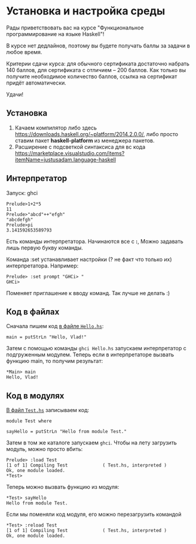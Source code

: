 
# Установка и настройка среды

Рады приветствовать вас на курсе "Функциональное программирование на языке Haskell"! 

В курсе нет дедлайнов, поэтому вы будете получать баллы за задачи в любое время. 

Критерии сдачи курса: для обычного сертификата достаточно набрать 140 баллов, для сертификата с отличием – 200 баллов. Как только вы получите необходимое количество баллов, ссылка на сертификат придёт автоматически. 

Удачи!

## Установка

1) Качаем компилятор либо здесь https://downloads.haskell.org/~platform/2014.2.0.0/, либо просто ставим пакет **haskell-platform** из менеджера пакетов.
1) Расширение с подсветкой синтаксиса для вс кода https://marketplace.visualstudio.com/items?itemName=justusadam.language-haskell

## Интерпретатор

Запуск: ghci
```
Prelude>1+2*5
11
Prelude>"abcd"++"efgh"
"abcdefgh"
Prelude>pi
3.141592653589793
```

Есть команды интерпретатора. Начинаются все с **:**, Можно задавать лишь первую букву команды.

Команда :set устанавливает настройки (? не факт что только их) интерпретатора. Например:
```
Prelude> :set prompt "GHCi> "
GHCi> 
```
Поменяет приглашение к вводу команд. Так лучше не делать :)

## Код в файлах

Сначала пишем код [в файле `Hello.hs`](./hello.hs):
```
main = putStrLn "Hello, Vlad!"
```
Затем с помощью команды `ghci Hello.hs` запускаем интерпретатор с подгруженным модулем.
Теперь если в интерпретаторе вызвать функцию main, то получим результат:
```
*Main> main
Hello, Vlad!
```

## Код в модулях

[В файл `Test.hs`](./Test.hs) записываем код:
```
module Test where

sayHello = putStrLn "Hello from module Test."
```

Затем в том же каталоге запускаем `ghci`. Чтобы на лету загрузить модуль, можно просто вбить:
```
Prelude> :load Test
[1 of 1] Compiling Test             ( Test.hs, interpreted )
Ok, one module loaded.
*Test> 
```

Теперь можно вызвать функцию из модуля:
```
*Test> sayHello
Hello from module Test.
```

Если мы поменяли код модуля, его можно перезагрузить командой
```
*Test> :reload Test
[1 of 1] Compiling Test             ( Test.hs, interpreted )
Ok, one module loaded.
```